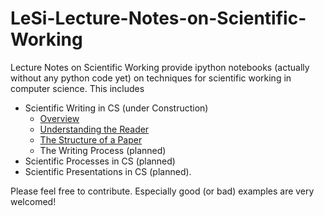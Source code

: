 # LeSi-Lecture-Notes-on-Scientific-Working
Lecture Notes on Scientific Working provide ipython notebooks (actually without any python code yet) on techniques for scientific working in computer science. This includes 

- Scientific Writing in CS (under Construction)
   - [Overview](http://nbviewer.ipython.org/urls/raw.github.com/mgrani/LeSi--Lecture-Notes-on-Scientific-Working/master/scientific-writing/scientific-writing-overview.ipynb)
   - [Understanding the Reader](http://nbviewer.ipython.org/urls/raw.github.com/mgrani/LeSi--Lecture-Notes-on-Scientific-Working/master/scientific-writing/scientific-writing-reader.ipynb)
   - [The Structure of a Paper](http://nbviewer.ipython.org/urls/raw.github.com/mgrani/LeSi--Lecture-Notes-on-Scientific-Working/master/scientific-writing/scientific-writing-paper-structure.ipynb)
   - The Writing Process (planned)
- Scientific Processes in CS (planned)
- Scientific Presentations in CS (planned).


Please feel free to contribute. Especially good (or bad) examples are very welcomed!



